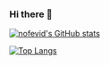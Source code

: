 ### Hi there 👋

<!--
**nofevid/nofevid** is a ✨ _special_ ✨ repository because its `README.md` (this file) appears on your GitHub profile.

Here are some ideas to get you started:

- 🔭 I’m currently working on ...
- 🌱 I’m currently learning ...
- 👯 I’m looking to collaborate on ...
- 🤔 I’m looking for help with ...
- 💬 Ask me about ...
- 📫 How to reach me: ...
- 😄 Pronouns: ...
- ⚡ Fun fact: ...
-->

[![nofevid's GitHub stats](https://github-readme-stats.vercel.app/api?username=nofevid&show_icons=true&theme=algolia&count_private=true)](https://github.com/anuraghazra/github-readme-stats)

<!-- [![nofevid's wakatime stats](https://github-readme-stats.vercel.app/api/wakatime?username=nofevid)](https://github.com/anuraghazra/github-readme-stats) -->

[![Top Langs](https://github-readme-stats.vercel.app/api/top-langs/?username=nofevid&layout=compact&theme=algolia&hide=tex,Cmake,Batchfile,Jupyter%20Notebook)](https://github.com/anuraghazra/github-readme-stats)
